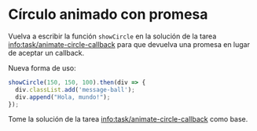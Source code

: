 
# Círculo animado con promesa

Vuelva a escribir la función `showCircle` en la solución de la tarea <info:task/animate-circle-callback> para que devuelva una promesa en lugar de aceptar un callback.

Nueva forma de uso:

```js
showCircle(150, 150, 100).then(div => {
  div.classList.add('message-ball');
  div.append("Hola, mundo!");
});
```

Tome la solución de la tarea <info:task/animate-circle-callback> como base.
